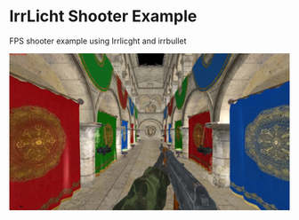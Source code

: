 # IrrLicht Shooter Example
 FPS shooter example using Irrlicght and irrbullet 

![showcase](showcase.jpg)
